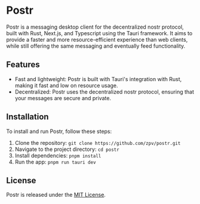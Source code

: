 # Postr

Postr is a messaging desktop client for the decentralized nostr protocol, built with Rust, Next.js, and Typescript using the Tauri framework. It aims to provide a faster and more resource-efficient experience than web clients, while still offering the same messaging and eventually feed functionality.

## Features

- Fast and lightweight: Postr is built with Tauri's integration with Rust, making it fast and low on resource usage.
- Decentralized: Postr uses the decentralized nostr protocol, ensuring that your messages are secure and private.
<!-- - Messaging and feed functionality: Postr offers all the features you need for messaging and keeping up with your feed. -->

## Installation

To install and run Postr, follow these steps:

1. Clone the repository: `git clone https://github.com/zpv/postr.git`
2. Navigate to the project directory: `cd postr`
3. Install dependencies: `pnpm install`
4. Run the app: `pnpm run tauri dev`

## License

Postr is released under the [MIT License](LICENSE).
